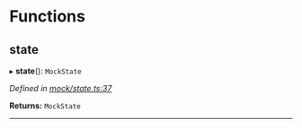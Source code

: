

# Functions

<a id="state"></a>

##  state

▸ **state**(): `MockState`

*Defined in [mock/state.ts:37](https://github.com/polkadot-js/api/blob/40342c6/packages/rpc-provider/src/mock/state.ts#L37)*

**Returns:** `MockState`

___

